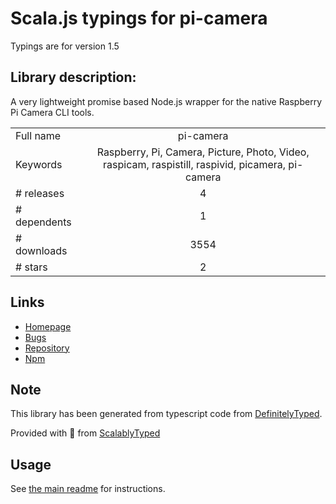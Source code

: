 
# Scala.js typings for pi-camera

Typings are for version 1.5

## Library description:
A very lightweight promise based Node.js wrapper for the native Raspberry Pi Camera CLI tools.

|                    |                 |
| ------------------ | :-------------: |
| Full name          | pi-camera |
| Keywords           | Raspberry, Pi, Camera, Picture, Photo, Video, raspicam, raspistill, raspivid, picamera, pi-camera |
| # releases         | 4 |
| # dependents       | 1 |
| # downloads        | 3554 |
| # stars            | 2 |

## Links
- [Homepage](https://github.com/stetsmando/pi-camera#readme)
- [Bugs](https://github.com/stetsmando/pi-camera/issues)
- [Repository](https://github.com/stetsmando/pi-camera)
- [Npm](https://www.npmjs.com/package/pi-camera)
    


## Note
This library has been generated from typescript code from [DefinitelyTyped](https://definitelytyped.org).

Provided with :purple_heart: from [ScalablyTyped](https://github.com/oyvindberg/ScalablyTyped)

## Usage
See [the main readme](../../readme.md) for instructions.


